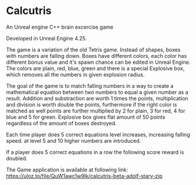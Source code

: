 # Calcutris
An Unreal engine C++ brain excercise game

Developed in Unreal Engine 4.25.

The game is a variation of the old Tetris game. Instead of shapes, boxes with numbers are falling down. Boxes have different colors, each color has different bonus value and it's spawn chance can be edited in Unreal Engine. The colors are plain, red, blue, green and there is a special Explosive box, which removes all the numbers in given explosion radius.

The goal of the game is to match falling numbers in a way to create a mathematical equation between two numbers to equal a given number as a result. Addition and substraction are worth 1 times the points, multiplication and division is worth double the points, furthermore if the right color is matched as well points are further multiplied by 2 for plain, 3 for red, 4 for blue and 5 for green. Explosive box gives flat amount of 50 points regardless of the amount of boxes destroyed.

Each time player does 5 correct equations level increases, increasing falling speed. at level 5 and 10 higher numbers are introduced.

If a player does 5 correct equations in a row the following score reward is doubled.

The Game application is available at following link:
https://uloz.to/file/QuW1awc1w9lk/calcutris-beta-adolf-stary-zip
